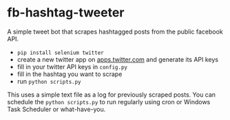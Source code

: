 # fb-hashtag-tweeter
A simple tweet bot that scrapes hashtagged posts from the public facebook API. 

- `pip install selenium twitter`
- create a new twitter app on [apps.twitter.com](https://apps.twitter.com) and generate its API keys
- fill in your twitter API keys in `config.py`
- fill in the hashtag you want to scrape
- run `python scripts.py`

This uses a simple text file as a log for previously scraped posts. You can schedule the `python scripts.py` to run regularly using cron or Windows Task Scheduler or what-have-you.

